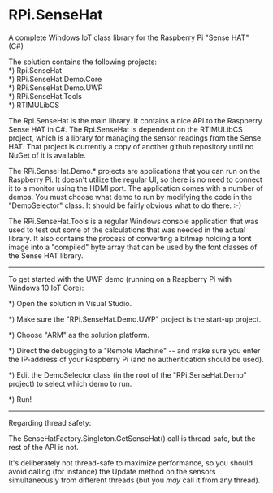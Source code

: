 # RPi.SenseHat
A complete Windows IoT class library for the Raspberry Pi "Sense HAT" (C#)

The solution contains the following projects:</br>
*) Rpi.SenseHat</br>
*) RPi.SenseHat.Demo.Core</br>
*) RPi.SenseHat.Demo.UWP</br>
*) RPi.SenseHat.Tools</br>
*) RTIMULibCS</br>

The Rpi.SenseHat is the main library. It contains a nice API to the Raspberry Sense HAT in C#.
The Rpi.SenseHat is dependent on the RTIMULibCS project, which is a library for managing the sensor readings from the Sense HAT. That project is currently a copy of another github repository until no NuGet of it is available.

The RPi.SenseHat.Demo.* projects are applications that you can run on the Raspberry Pi. It doesn't utilize the regular UI, so there is no need to connect it to a monitor using the HDMI port.
The application comes with a number of demos.
You must choose what demo to run by modifying the code in the "DemoSelector" class. It should be fairly obvious what to do there. :-)


The RPi.SenseHat.Tools is a regular Windows console application that was used to test out some of the calculations that was needed in the actual library.
It also contains the process of converting a bitmap holding a font image into a "compiled" byte array that can be used by the font classes of the Sense HAT library.


************************
To get started with the UWP demo (running on a Raspberry Pi with Windows 10 IoT Core):

*) Open the solution in Visual Studio.

*) Make sure the "RPi.SenseHat.Demo.UWP" project is the start-up project.

*) Choose "ARM" as the solution platform.

*) Direct the debugging to a "Remote Machine" -- and make sure you enter the IP-address of your Raspberry Pi (and no authentication should be used).

*) Edit the DemoSelector class (in the root of the "RPi.SenseHat.Demo" project) to select which demo to run.

*) Run!


************************
Regarding thread safety:

The SenseHatFactory.Singleton.GetSenseHat() call is thread-safe, but the rest of the API is not.

It's deliberately not thread-safe to maximize performance, so you should avoid calling (for instance) the Update method on the sensors simultaneously from different threads (but you *may* call it from any thread).